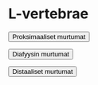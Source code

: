 # L-vertebrae

<button class="green-button" id="lumbar_vertebrae_(l_i_-_l_v)_proksimaalinen">Proksimaaliset murtumat</button>

<button class="green-button" id="lumbar_vertebrae_(l_i_-_l_v)_diafyysi">Diafyysin murtumat</button>

<button class="green-button" id="lumbar_vertebrae_(l_i_-_l_v)_distaalinen">Distaaliset murtumat</button>

